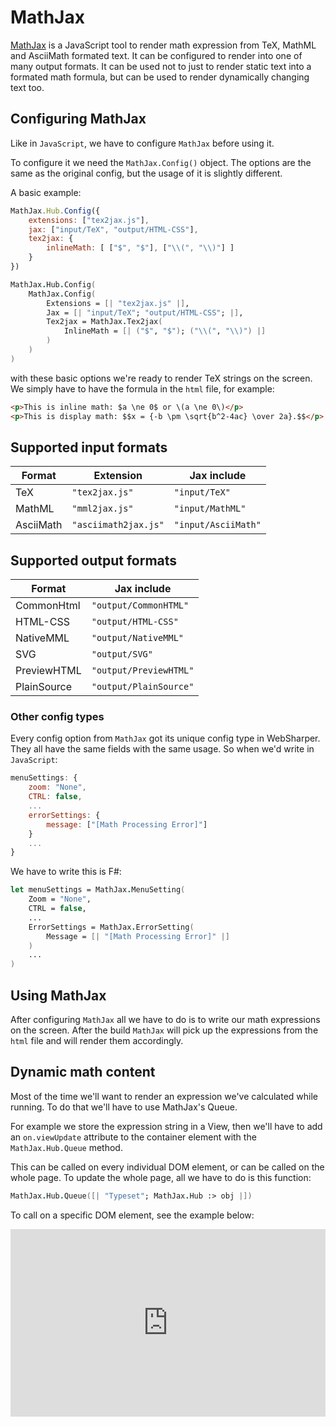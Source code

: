 # MathJax

[MathJax](mathjax.org) is a JavaScript tool to render math expression from TeX, MathML and AsciiMath formated text. It can be configured to render into one of many output formats. It can be used not to just to render static text into a formated math formula, but can be used to render dynamically changing text too.

## Configuring MathJax

Like in `JavaScript`, we have to configure `MathJax` before using it.

To configure it we need the `MathJax.Config()` object. The options are the same as the original config, but the usage of it is slightly different. 

A basic example:

```javascript
MathJax.Hub.Config({
    extensions: ["tex2jax.js"],
    jax: ["input/TeX", "output/HTML-CSS"],
    tex2jax: {
        inlineMath: [ ["$", "$"], ["\\(", "\\)"] ]
    }
})
```

```fsharp
MathJax.Hub.Config(
    MathJax.Config(
        Extensions = [| "tex2jax.js" |],
        Jax = [| "input/TeX"; "output/HTML-CSS"; |],
        Tex2jax = MathJax.Tex2jax(
            InlineMath = [| ("$", "$"); ("\\(", "\\)") |]
        )
    )
)
```

with these basic options we're ready to render TeX strings on the screen. We simply have to have the formula in the `html` file, for example:

```html
<p>This is inline math: $a \ne 0$ or \(a \ne 0\)</p>
<p>This is display math: $$x = {-b \pm \sqrt{b^2-4ac} \over 2a}.$$</p>
```

## Supported input formats

| Format    | Extension           | Jax include         |
|-----------|---------------------|---------------------|
| TeX       | `"tex2jax.js"`      | `"input/TeX"`       |
| MathML    | `"mml2jax.js"`      | `"input/MathML"`    |
| AsciiMath | `"asciimath2jax.js"`| `"input/AsciiMath"` |


## Supported output formats

| Format      | Jax include            |
|-------------|------------------------| 
| CommonHtml  | `"output/CommonHTML"`  |
| HTML-CSS    | `"output/HTML-CSS"`    |
| NativeMML   | `"output/NativeMML"`   |
| SVG         | `"output/SVG"`         |
| PreviewHTML | `"output/PreviewHTML"` |
| PlainSource | `"output/PlainSource"` |

### Other config types

Every config option from `MathJax` got its unique config type in WebSharper. They all have the same fields with the same usage. So when we'd write in `JavaScript`:

```javascript
menuSettings: {
    zoom: "None",
    CTRL: false,
    ...
    errorSettings: {
        message: ["[Math Processing Error]"]
    }
    ...
}
```

We have to write this is F#:

```fsharp
let menuSettings = MathJax.MenuSetting(
    Zoom = "None",
    CTRL = false,
    ...
    ErrorSettings = MathJax.ErrorSetting(
        Message = [| "[Math Processing Error]" |]
    )
    ...
)
```

## Using MathJax

After configuring `MathJax` all we have to do is to write our math expressions on the screen. After the build `MathJax` will pick up the expressions from the `html` file and will render them accordingly.

## Dynamic math content

Most of the time we'll want to render an expression we've calculated while running. To do that we'll have to use MathJax's Queue.

For example we store the expression string in a View, then we'll have to add an `on.viewUpdate` attribute to the container element with the `MathJax.Hub.Queue` method.

This can be called on every individual DOM element, or can be called on the whole page. To update the whole page, all we have to do is this function:

```fsharp
MathJax.Hub.Queue([| "Typeset"; MathJax.Hub :> obj |])
```

To call on a specific DOM element, see the example below:

<div style="width:100%;min-height:300px;position:relative"><iframe style="position:absolute;border:none;width:100%;height:100%" src="https://try.websharper.com/embed/setr/0000Dw"></iframe></div>